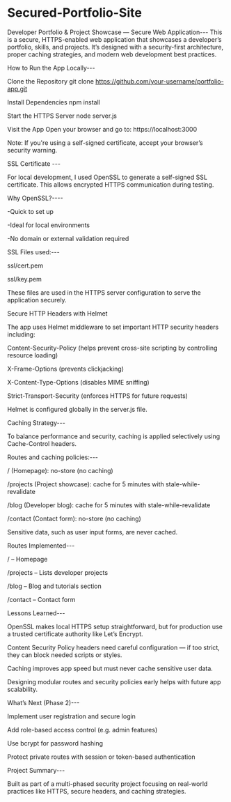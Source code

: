 # Secured-Portfolio-Site
Developer Portfolio & Project Showcase — Secure Web Application---
This is a secure, HTTPS-enabled web application that showcases a developer’s portfolio, skills, and projects. It’s designed with a security-first architecture, proper caching strategies, and modern web development best practices.

How to Run the App Locally---

Clone the Repository
git clone https://github.com/your-username/portfolio-app.git

Install Dependencies
npm install

Start the HTTPS Server
node server.js

Visit the App
Open your browser and go to:
https://localhost:3000

Note: If you're using a self-signed certificate, accept your browser’s security warning.

SSL Certificate ---

For local development, I used OpenSSL to generate a self-signed SSL certificate. This allows encrypted HTTPS communication during testing.

Why OpenSSL?----

-Quick to set up

-Ideal for local environments

-No domain or external validation required

SSL Files used:---

ssl/cert.pem

ssl/key.pem

These files are used in the HTTPS server configuration to serve the application securely.

Secure HTTP Headers with Helmet

The app uses Helmet middleware to set important HTTP security headers including:

Content-Security-Policy (helps prevent cross-site scripting by controlling resource loading)

X-Frame-Options (prevents clickjacking)

X-Content-Type-Options (disables MIME sniffing)

Strict-Transport-Security (enforces HTTPS for future requests)

Helmet is configured globally in the server.js file.

Caching Strategy---

To balance performance and security, caching is applied selectively using Cache-Control headers.

Routes and caching policies:---

/ (Homepage): no-store (no caching)

/projects (Project showcase): cache for 5 minutes with stale-while-revalidate

/blog (Developer blog): cache for 5 minutes with stale-while-revalidate

/contact (Contact form): no-store (no caching)

Sensitive data, such as user input forms, are never cached.

Routes Implemented---

/ – Homepage

/projects – Lists developer projects

/blog – Blog and tutorials section

/contact – Contact form

Lessons Learned---

OpenSSL makes local HTTPS setup straightforward, but for production use a trusted certificate authority like Let’s Encrypt.

Content Security Policy headers need careful configuration — if too strict, they can block needed scripts or styles.

Caching improves app speed but must never cache sensitive user data.

Designing modular routes and security policies early helps with future app scalability.

What’s Next (Phase 2)---

Implement user registration and secure login

Add role-based access control (e.g. admin features)

Use bcrypt for password hashing

Protect private routes with session or token-based authentication

Project Summary---

Built as part of a multi-phased security project focusing on real-world practices like HTTPS, secure headers, and caching strategies.
